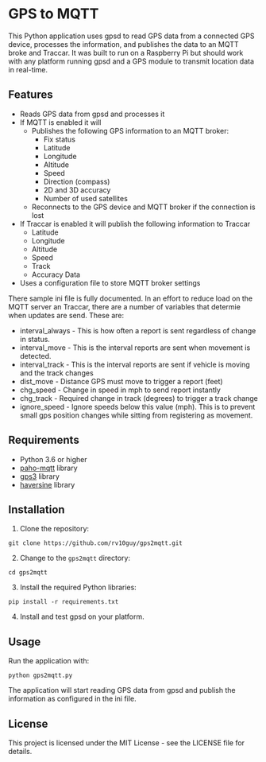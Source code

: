 # GPS to MQTT

This Python application uses gpsd to read GPS data from a connected GPS device, processes the information, and publishes the data to an MQTT broke and Traccar. It was built to run on a Raspberry Pi but should work with any platform running gpsd and a GPS module to transmit location data in real-time.

## Features

- Reads GPS data from gpsd and processes it
- If MQTT is enabled it will
  - Publishes the following GPS information to an MQTT broker:
    - Fix status
    - Latitude
    - Longitude
    - Altitude
    - Speed
    - Direction (compass)
    - 2D and 3D accuracy
    - Number of used satellites
  - Reconnects to the GPS device and MQTT broker if the connection is lost
- If Traccar is enabled it will publish the following information to Traccar
    - Latitude
    - Longitude
    - Altitude
    - Speed
    - Track
    - Accuracy Data
- Uses a configuration file to store MQTT broker settings

There sample ini file is fully documented. In an effort to reduce load on the MQTT server an Traccar, there are a number of variables that determie when updates are send. These are:
  - interval_always - This is how often a report is sent regardless of change in status.
  - interval_move - This is the interval reports are sent when movement is detected.
  - interval_track - This is the interval reports are sent if vehicle is moving and the track changes
  - dist_move - Distance GPS must move to trigger a report (feet)
  - chg_speed - Change in speed in mph to send report instantly
  - chg_track - Required change in track (degrees) to trigger a track change
  - ignore_speed - Ignore speeds below this value (mph). This is to prevent small gps position changes while sitting from registering as movement. 

## Requirements

- Python 3.6 or higher
- [paho-mqtt](https://pypi.org/project/paho-mqtt/) library
- [gps3](https://pypi.org/project/gps3/) library
- [haversine](https://pypi.org/project/haversine/) library

## Installation

1. Clone the repository:
```
git clone https://github.com/rv10guy/gps2mqtt.git
```

2. Change to the `gps2mqtt` directory:
```
cd gps2mqtt
```

3. Install the required Python libraries:
```
pip install -r requirements.txt
```

4. Install and test gpsd on your platform.

## Usage
Run the application with:
```
python gps2mqtt.py
```

The application will start reading GPS data from gpsd and publish the information as configured in the ini file.

## License

This project is licensed under the MIT License - see the LICENSE file for details.
